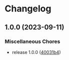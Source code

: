 # Changelog

## 1.0.0 (2023-09-11)


### Miscellaneous Chores

* release 1.0.0 ([40031b4](https://github.com/workadventure/design-system/commit/40031b45624fa305eb8bbf6eaf7d27f2f481b492))
